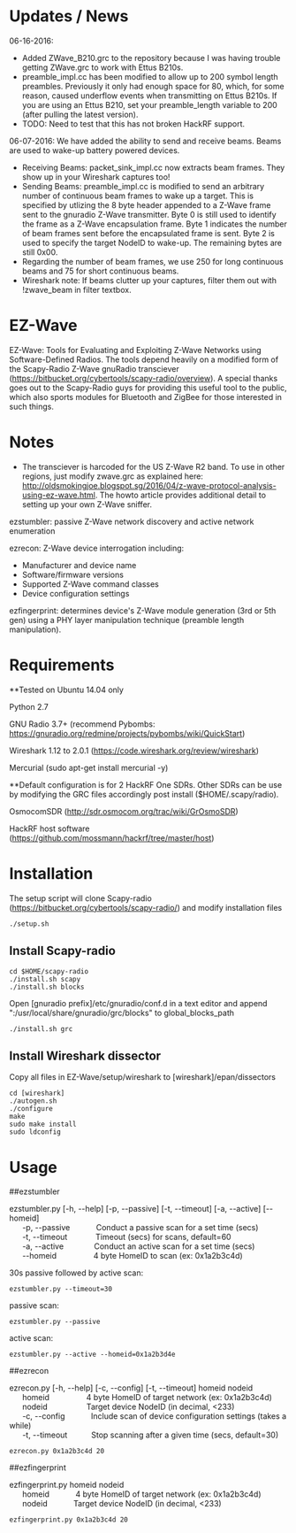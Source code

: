 # Updates / News
06-16-2016: 
* Added ZWave\_B210.grc to the repository because I was having trouble getting ZWave.grc to work with Ettus B210s.
* preamble\_impl.cc has been modified to allow up to 200 symbol length preambles. Previously it only had enough space for 80, which, for some reason, caused underflow events when transmitting on Ettus B210s. If you are using an Ettus B210, set your preamble\_length variable to 200 (after pulling the latest version).
*  TODO: Need to test that this has not broken HackRF support.

06-07-2016: We have added the ability to send and receive beams. Beams are used to wake-up battery powered devices.
* Receiving Beams: packet_sink_impl.cc now extracts beam frames. They show up in your Wireshark captures too!
* Sending Beams: preamble_impl.cc is modified to send an arbitrary number of continuous beam frames to wake up a target. This is specified by utlizing the 8 byte header appended to a Z-Wave frame sent to the gnuradio Z-Wave transmitter. Byte 0 is still used to identify the frame as a Z-Wave encapsulation frame. Byte 1 indicates the number of beam frames sent before the encapsulated frame is sent. Byte 2 is used to specify the target NodeID to wake-up. The remaining bytes are still 0x00. 
* Regarding the number of beam frames, we use 250 for long continuous beams and 75 for short continuous beams. 
* Wireshark note: If beams clutter up your captures, filter them out with !zwave_beam in filter textbox.

# EZ-Wave
EZ-Wave: Tools for Evaluating and Exploiting Z-Wave Networks using Software-Defined Radios. The tools depend heavily on a modified form of the Scapy-Radio Z-Wave gnuRadio transciever (https://bitbucket.org/cybertools/scapy-radio/overview). A special thanks goes out to the Scapy-Radio guys for providing this useful tool to the public, which also sports modules for Bluetooth and ZigBee for those interested in such things.

# Notes
* The transciever is harcoded for the US Z-Wave R2 band. To use in other regions, just modify zwave.grc as explained here: http://oldsmokingjoe.blogspot.sg/2016/04/z-wave-protocol-analysis-using-ez-wave.html. The howto article provides additional detail to setting up your own Z-Wave sniffer.

ezstumbler: passive Z-Wave network discovery and active network enumeration

ezrecon: Z-Wave device interrogation including:

* Manufacturer and device name
* Software/firmware versions
* Supported Z-Wave command classes
* Device configuration settings

ezfingerprint: determines device's Z-Wave module generation (3rd or 5th gen) using a PHY layer manipulation technique (preamble length manipulation).

# Requirements

**Tested on Ubuntu 14.04 only

Python 2.7

GNU Radio 3.7+ (recommend Pybombs: https://gnuradio.org/redmine/projects/pybombs/wiki/QuickStart)

Wireshark 1.12 to 2.0.1 (https://code.wireshark.org/review/wireshark)

Mercurial (sudo apt-get install mercurial -y)

**Default configuration is for 2 HackRF One SDRs. Other SDRs can be use by modifying the GRC files accordingly post install ($HOME/.scapy/radio).

OsmocomSDR (http://sdr.osmocom.org/trac/wiki/GrOsmoSDR)

HackRF host software (https://github.com/mossmann/hackrf/tree/master/host)

# Installation

The setup script will clone Scapy-radio (https://bitbucket.org/cybertools/scapy-radio/) and modify installation files

```
./setup.sh
```

## Install Scapy-radio

```
cd $HOME/scapy-radio
./install.sh scapy
./install.sh blocks
```

Open [gnuradio prefix]/etc/gnuradio/conf.d in a text editor and append ":/usr/local/share/gnuradio/grc/blocks" to global_blocks_path

```
./install.sh grc
```

## Install Wireshark dissector

Copy all files in EZ-Wave/setup/wireshark to [wireshark]/epan/dissectors

```
cd [wireshark]
./autogen.sh
./configure
make
sudo make install
sudo ldconfig
```

# Usage

##ezstumbler

ezstumbler.py [-h, --help] [-p, --passive] [-t, --timeout] [-a, --active] [--homeid]  
&nbsp;&nbsp;&nbsp;&nbsp;&nbsp;&nbsp;-p, --passive&nbsp;&nbsp;&nbsp;&nbsp;&nbsp;&nbsp;&nbsp;&nbsp;&nbsp;&nbsp;&nbsp;&nbsp;Conduct a passive scan for a set time (secs)  
&nbsp;&nbsp;&nbsp;&nbsp;&nbsp;&nbsp;-t, --timeout&nbsp;&nbsp;&nbsp;&nbsp;&nbsp;&nbsp;&nbsp;&nbsp;&nbsp;&nbsp;&nbsp;&nbsp;&nbsp;Timeout (secs) for scans, default=60  
&nbsp;&nbsp;&nbsp;&nbsp;&nbsp;&nbsp;-a, --active&nbsp;&nbsp;&nbsp;&nbsp;&nbsp;&nbsp;&nbsp;&nbsp;&nbsp;&nbsp;&nbsp;&nbsp;&nbsp;&nbsp;Conduct an active scan for a set time (secs)  
&nbsp;&nbsp;&nbsp;&nbsp;&nbsp;&nbsp;--homeid&nbsp;&nbsp;&nbsp;&nbsp;&nbsp;&nbsp;&nbsp;&nbsp;&nbsp;&nbsp;&nbsp;&nbsp;&nbsp;&nbsp;&nbsp;&nbsp;&nbsp;4 byte HomeID to scan (ex: 0x1a2b3c4d)  

30s passive followed by active scan:
```
ezstumbler.py --timeout=30
```

passive scan:
```
ezstumbler.py --passive
```

active scan:
```
ezstumbler.py --active --homeid=0x1a2b3d4e
```

##ezrecon

ezrecon.py [-h, --help] [-c, --config] [-t, --timeout] homeid nodeid  
&nbsp;&nbsp;&nbsp;&nbsp;&nbsp;&nbsp;homeid&nbsp;&nbsp;&nbsp;&nbsp;&nbsp;&nbsp;&nbsp;&nbsp;&nbsp;&nbsp;&nbsp;&nbsp;&nbsp;&nbsp;&nbsp;&nbsp;&nbsp;4 byte HomeID of target network (ex: 0x1a2b3c4d)  
&nbsp;&nbsp;&nbsp;&nbsp;&nbsp;&nbsp;nodeid&nbsp;&nbsp;&nbsp;&nbsp;&nbsp;&nbsp;&nbsp;&nbsp;&nbsp;&nbsp;&nbsp;&nbsp;&nbsp;&nbsp;&nbsp;&nbsp;&nbsp;&nbsp;Target device NodeID (in decimal, <233)  
&nbsp;&nbsp;&nbsp;&nbsp;&nbsp;&nbsp;-c, --config&nbsp;&nbsp;&nbsp;&nbsp;&nbsp;&nbsp;&nbsp;&nbsp;&nbsp;&nbsp;&nbsp;&nbsp;Include scan of device configuration settings (takes a while)  
&nbsp;&nbsp;&nbsp;&nbsp;&nbsp;&nbsp;-t, --timeout&nbsp;&nbsp;&nbsp;&nbsp;&nbsp;&nbsp;&nbsp;&nbsp;&nbsp;&nbsp;&nbsp;Stop scanning after a given time (secs, default=30)  

```
ezrecon.py 0x1a2b3c4d 20
```

##ezfingerprint

ezfingerprint.py homeid nodeid  
&nbsp;&nbsp;&nbsp;&nbsp;&nbsp;&nbsp;homeid&nbsp;&nbsp;&nbsp;&nbsp;&nbsp;&nbsp;&nbsp;&nbsp;&nbsp;&nbsp;&nbsp;&nbsp;4 byte HomeID of target network (ex: 0x1a2b3c4d)  
&nbsp;&nbsp;&nbsp;&nbsp;&nbsp;&nbsp;nodeid&nbsp;&nbsp;&nbsp;&nbsp;&nbsp;&nbsp;&nbsp;&nbsp;&nbsp;&nbsp;&nbsp;&nbsp;Target device NodeID (in decimal, <233)  

```
ezfingerprint.py 0x1a2b3c4d 20
```

